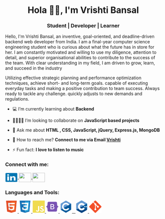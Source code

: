 <!-- <h1 style="align: center">Hi 👋🏻, I'm Vrishti Bansal</h1>
<h2 style="align: center">Student, Developer, Learner!</h2>


<ul>
<li>💻 I’m currently learning about Backend</li>
<li>🤜🏻🤛🏻 I’m looking to collaborate on JavaScript based projects</li>
<li>💬 Ask me about HTML , CSS, JavaScript, jQuery, Express.js, MongoDB</li>
<li>📧 How to reach me? Connect to me via Email on <a href="mailto:vrishti2012@gmail.com">Vrishti Bansal</a></li>
<li>⚡ Fun fact: I love to listen to music</li>
</ul>


<h2> Connect with me:</h2> -->

<!--   
    <a href="https://www.w3.org/html/" rel="nofollow"> 
        <code><img src="https://raw.githubusercontent.com/devicons/devicon/master/icons/html5/html5-original.svg" alt="html5" style="max-width: 100%;" width="40" height="40"></code> 
    </a>  
    <a href="https://www.w3schools.com/css/" rel="nofollow"> 
        <code><img src="https://raw.githubusercontent.com/devicons/devicon/master/icons/css3/css3-original.svg" alt="css3" style="max-width: 100%;" width="40" height="40"></code>  
    </a> 
    <a href="https://developer.mozilla.org/en-US/docs/Web/JavaScript" rel="nofollow"> 
        <code><img src="https://raw.githubusercontent.com/devicons/devicon/master/icons/javascript/javascript-plain.svg" alt="javascript" style="max-width: 100%;" width="40" height="40"></code>  
    </a>
    <a href="https://getbootstrap.com" rel="nofollow"> 
        <code><img src="https://raw.githubusercontent.com/devicons/devicon/master/icons/bootstrap/bootstrap-plain.svg" alt="bootstrap" style="max-width: 100%;" width="40" height="40"></code>  
    </a> 
    <a href="https://www.cprogramming.com/" rel="nofollow"> 
        <code><img src="https://raw.githubusercontent.com/devicons/devicon/master/icons/c/c-original.svg" alt="c" style="max-width: 100%;" width="40" height="40"> </code> 
    </a> 
    <a href="https://www.w3schools.com/cpp/" rel="nofollow"> 
        <code><img src="https://raw.githubusercontent.com/devicons/devicon/master/icons/cplusplus/cplusplus-original.svg" alt="cplusplus" style="max-width: 100%;" width="40" height="40"></code>  
    </a>
    <a href="https://git-scm.com/" rel="nofollow"> 
        <code><img src="https://raw.githubusercontent.com/devicons/devicon/master/icons/git/git-original.svg" alt="git" style="max-width: 100%;" width="40" height="40"></code>  
    </a> 
    <a href="https://www.linux.org/" rel="nofollow"> 
        <code><img src="https://raw.githubusercontent.com/devicons/devicon/master/icons/linux/linux-original.svg" alt="linux" style="max-width: 100%;" width="40" height="40"></code>  
    </a>  -->

<!-- - 👋 Hi, I’m @vrishtibansal12
- 👀 I’m interested in ...
- 🌱 I’m currently learning ...
- 💞️ I’m looking to collaborate on ...
- 📫 How to reach me ... -->

<!---
vrishtibansal12/vrishtibansal12 is a ✨ special ✨ repository because its `README.md` (this file) appears on your GitHub profile.
You can click the Preview link to take a look at your changes.
--->
<h1 align="center">Hola 👋🏻, I'm Vrishti Bansal</h1>
<h3 align="center">Student | Developer | Learner</h3>

<p>Hello, I'm Vrishti Bansal, an inventive, goal-oriented, and deadline-driven backend web developer from India. I am a final-year computer science engineering student who is curious about what the future has in store for her. I am constantly motivated and willing to use my diligence, attention to detail, and superior organisational abilities to contribute to the success of the team. With clear understanding in my field, I am driven to grow, learn, and succeed in the industry

Utilizing effective strategic planning and performance optimization techniques, achieve short- and long-term goals. capable of executing everyday tasks and making a positive contribution to team success. Always ready to tackle any challenge. quickly adjusts to new demands and regulations.</p>


<!-- - 💼 I’m currently working on [The Simon Game](https://github.com/Devesh-19/The-Simon-Game) -->

- 💻 I’m currently learning about **Backend**

- 🤜🏻🤛🏻 I’m looking to collaborate on **JavaScript based projects**

- 💬 Ask me about **HTML , CSS, JavaScript, jQuery, Express.js, MongoDB**

- 📧 How to reach me? **Connect to me via Email [Vrishti](mailto:vrishti2012@gmail.com)**

- ⚡ Fun fact: **I love to listen to music**

<p align="left">
<h3 align="left">Connect with me:</h3>
<a href="https://linkedin.com/in/vrishti-bansal" target="blank"><img align="center" src="https://raw.githubusercontent.com/devicons/devicon/master/icons/linkedin/linkedin-original.svg" height="30" width="40" /> </a>
<a href="https://www.instagram.com/perksofbeingvrishti/" target="blank"><img align="center" src="https://raw.githubusercontent.com/rahuldkjain/github-profile-readme-generator/master/src/images/icons/Social/instagram.svg" height="30" width="40" /> </a>
<a href="https://leetcode.com/vrishti_bansal/" target="blank"><img align="center" src="https://raw.githubusercontent.com/rahuldkjain/github-profile-readme-generator/master/src/images/icons/Social/leet-code.svg" height="30" width="40" /> </a>
<!-- <a href="https://fb.com/devesh19.07" target="blank"><img align="center" src="https://raw.githubusercontent.com/devicons/devicon/master/icons/facebook/facebook-original.svg" alt="devesh19.07" height="30" width="40" /> </a> -->
<!-- <a href="https://instagram.com/buck.sh0t" target="blank"><img align="center" src="https://image.flaticon.com/icons/png/128/1384/1384063.png" alt="buck.sh0t" height="30" width="40" /> </a> -->
<!-- <a href="https://www.codechef.com/users/buckshot" target="blank"><img align="center" src="https://pbs.twimg.com/profile_images/1347119566623711232/WmTasleL_400x400.jpg" alt="buckshot" height="30" width="40" /> </a>
</p> -->

<h3 align="left">Languages and Tools:</h3>
<p align="left">  
    <a href="https://www.w3.org/html/" target="_blank"> 
        <code><img src="https://raw.githubusercontent.com/devicons/devicon/master/icons/html5/html5-original.svg" alt="html5" width="40" height="40"/></code> 
    </a>  
    <a href="https://www.w3schools.com/css/" target="_blank"> 
        <code><img src="https://raw.githubusercontent.com/devicons/devicon/master/icons/css3/css3-original.svg" alt="css3" width="40" height="40"/></code>  
    </a> 
    <a href="https://developer.mozilla.org/en-US/docs/Web/JavaScript" target="_blank"> 
        <code><img src="https://raw.githubusercontent.com/devicons/devicon/master/icons/javascript/javascript-plain.svg" alt="javascript" width="40" height="40"/></code>  
    </a>
    <a href="https://getbootstrap.com" target="_blank"> 
        <code><img src="https://raw.githubusercontent.com/devicons/devicon/master/icons/bootstrap/bootstrap-plain.svg" alt="bootstrap" width="40" height="40"/></code>  
    </a> 
    <a href="https://www.cprogramming.com/" target="_blank"> 
        <code><img src="https://raw.githubusercontent.com/devicons/devicon/master/icons/c/c-original.svg" alt="c" width="40" height="40"/> </code> 
    </a> 
    <a href="https://www.w3schools.com/cpp/" target="_blank"> 
        <code><img src="https://raw.githubusercontent.com/devicons/devicon/master/icons/cplusplus/cplusplus-original.svg" alt="cplusplus" width="40" height="40"/></code>  
    </a>
    <a href="https://git-scm.com/" target="_blank"> 
        <code><img src="https://raw.githubusercontent.com/devicons/devicon/master/icons/git/git-original.svg" alt="git" width="40" height="40"/></code>  
    </a> 
<!--     <a href="https://www.linux.org/" target="_blank"> 
        <code><img src="https://raw.githubusercontent.com/devicons/devicon/master/icons/linux/linux-original.svg" alt="linux" width="40" height="40"/></code>  
    </a>  -->
</p>

<!-- <p><img align="left" src="https://github-readme-stats.vercel.app/api/top-langs/?username=Devesh-19&layout=compact&theme=midnight-purple" alt="Devesh-19" /></p>
<p>&nbsp;<img align="center" src="https://github-readme-stats.vercel.app/api?username=Devesh-19&show_icons=true&theme=midnight-purple" alt="Devesh-19" /></p> -->

